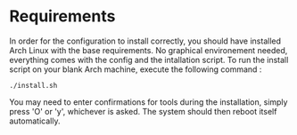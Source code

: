 # Requirements 
In order for the configuration to install correctly, you should have installed Arch Linux with the base requirements. 
No graphical environement needed, everything comes with the config and the intallation script. To run the install script on your 
blank Arch machine, execute the following command : 
````
./install.sh
````
You may need to enter confirmations for tools during the installation, simply press 'O' or 'y', whichever is asked. 
The system should then reboot itself automatically. 
